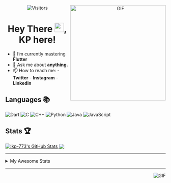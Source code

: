 <div align="center">
<img align="right" alt="GIF" height="300px" src="https://blog.insaid.co/wp-content/uploads/2020/01/Coding.gif"/>
       
![Visitors](https://visitor-badge.glitch.me/badge?page_id=ikp-773)

# Hey There <img src="https://media.tenor.com/images/822fb670841c6f6582fefbb82e338a50/tenor.gif" width="29px">, KP here!
</div>

- 🌱 I’m currently mastering **Flutter**
- 💬 Ask me about **anything.**
- 📫 How to reach me:
       - **Twitter** 
       - **Instagram**
       - **Linkedin**
         
## Languages 📚 
![Dart](http://img.shields.io/badge/-Dart-000?style=flat&logo=dart&logoColor=2BB7F6)
![C](https://img.shields.io/badge/-C-000?style=flat&logo=C)
![C++](https://img.shields.io/badge/-C++-000?style=flat&logo=C%2B%2B&logoColor=00599C)
![Python](https://img.shields.io/badge/-Python-000?style=flat&logo=python)
![Java](https://img.shields.io/badge/-Java-000?style=flat&logo=Java&logoColor=007396)
![JavaScript](https://img.shields.io/badge/-JavaScript-000?style=flat&logo=javascript)

##  Stats 🏆

<a href="https://github.com/ikp-773">
<img align="center" src="https://github-readme-stats.vercel.app/api?username=ikp-773&show_icons=true&theme=tokyonight&icon_color=6392DF&hide=prs" alt="ikp-773's GitHub Stats" />
</a> 
<a href="https://github.com/ikp-773">
<img align="center" src="https://github-readme-stats.vercel.app/api/top-langs/?username=ikp-773&layout=compact&show_icons=true&theme=tokyonight&icon_color=6392DF&hide=prs" />
</a>

---

<details>
       <summary>My Awesome Stats</summary>
       
<!--START_SECTION:waka-->
![Lines of code](https://img.shields.io/badge/From%20Hello%20World%20I%27ve%20Written-137677%20lines%20of%20code-blue)

**🐱 My Github Data** 

> 🏆 253 Contributions in the Year 2021
 > 
> 📦 165.4 kB Used in Github's Storage 
 > 
> 💼 Opted to Hire
 > 
> 📜 31 Public Repositories 
 > 
> 🔑 14 Private Repositories  
 > 
**I'm a Night 🦉** 

```text
🌞 Morning    137 commits    ██░░░░░░░░░░░░░░░░░░░░░░░   9.22% 
🌆 Daytime    303 commits    █████░░░░░░░░░░░░░░░░░░░░   20.39% 
🌃 Evening    607 commits    ██████████░░░░░░░░░░░░░░░   40.85% 
🌙 Night      439 commits    ███████░░░░░░░░░░░░░░░░░░   29.54%

```
📅 **I'm Most Productive on Saturday** 

```text
Monday       222 commits    ███░░░░░░░░░░░░░░░░░░░░░░   14.94% 
Tuesday      162 commits    ██░░░░░░░░░░░░░░░░░░░░░░░   10.9% 
Wednesday    220 commits    ███░░░░░░░░░░░░░░░░░░░░░░   14.8% 
Thursday     207 commits    ███░░░░░░░░░░░░░░░░░░░░░░   13.93% 
Friday       194 commits    ███░░░░░░░░░░░░░░░░░░░░░░   13.06% 
Saturday     244 commits    ████░░░░░░░░░░░░░░░░░░░░░   16.42% 
Sunday       237 commits    ████░░░░░░░░░░░░░░░░░░░░░   15.95%

```


📊 **This Week I Spent My Time On** 

```text
```

**I Mostly Code in Dart** 

```text
Dart                     18 repos            ███████████░░░░░░░░░░░░░░   43.9% 
Python                   7 repos             ████░░░░░░░░░░░░░░░░░░░░░   17.07% 
HTML                     6 repos             ███░░░░░░░░░░░░░░░░░░░░░░   14.63% 
JavaScript               5 repos             ███░░░░░░░░░░░░░░░░░░░░░░   12.2% 
Java                     2 repos             █░░░░░░░░░░░░░░░░░░░░░░░░   4.88%

```


**Timeline**

![Chart not found](https://raw.githubusercontent.com/ikp-773/ikp-773/main/charts/bar_graph.png) 


<!--END_SECTION:waka-->
</details>

 ---
 
<img align="right" alt="GIF" src="https://github4life.herokuapp.com/ikp-773.gif" />


